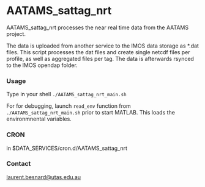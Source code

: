 # AATAMS_sattag_nrt

AATAMS_sattag_nrt processes the near real time data from the AATAMS project.


The data is uploaded from another service to the IMOS data storage as *.dat files. This script processes the dat files and create single netcdf files per profile, as well as aggregated files per tag.
The data is afterwards rsynced to the IMOS opendap folder.

### Usage
Type in your shell ```./AATAMS_sattag_nrt_main.sh```

For for debugging, launch ```read_env``` function from ```./AATAMS_sattag_nrt_main.sh``` prior to start MATLAB. This loads the environmnental variables.



### CRON

in $DATA_SERVICES/cron.d/AATAMS_sattag_nrt

### Contact
laurent.besnard@utas.edu.au

